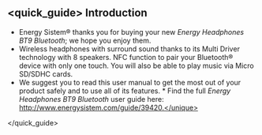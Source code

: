 ## <quick_guide> Introduction

* Energy Sistem® thanks you for buying your new *Energy Headphones BT9 Bluetooth*; we hope you enjoy them.
* Wireless headphones with surround sound thanks to its Multi Driver technology with 8 speakers. NFC function to pair your Bluetooth® device with only one touch. You will also be able to play music via Micro SD/SDHC cards.
* We suggest you to read this user manual to get the most out of your product safely and to use all of its features.
<unique>* Find the full *Energy Headphones BT9 Bluetooth*  user guide here: http://www.energysistem.com/guide/39420.</unique>

</quick_guide>
